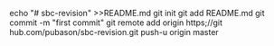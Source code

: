 echo "# sbc-revision" >>README.md
git init
git add README.md
git commit -m "first commit"
git remote add origin https;//git hub.com/pubason/sbc-revision.git
push-u origin master
